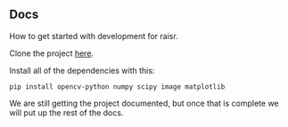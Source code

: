 ## Docs

How to get started with development for raisr.

Clone the project [here](https://github.com/movehand/raisr).

Install all of the dependencies with this:

```
pip install opencv-python numpy scipy image matplotlib
```

We are still getting the project documented, but once that is complete we will put up the rest of the docs.
